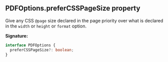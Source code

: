 ## PDFOptions.preferCSSPageSize property

Give any CSS `@page` size declared in the page priority over what is declared in the `width` or `height` or `format` option.

**Signature:**

```typescript
interface PDFOptions {
  preferCSSPageSize?: boolean;
}
```
